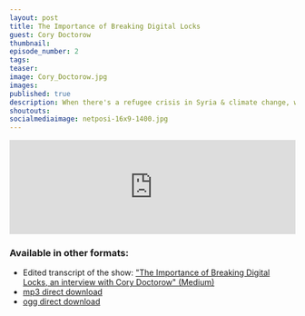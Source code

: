 ```yaml
---
layout: post
title: The Importance of Breaking Digital Locks
guest: Cory Doctorow
thumbnail:
episode_number: 2
tags:
teaser:
image: Cory_Doctorow.jpg
images:
published: true
description: When there's a refugee crisis in Syria & climate change, why care about digital rights? In this episode Drew talks with Cory Doctorow about social change in the age of the internet.
shoutouts:
socialmediaimage: netposi-16x9-1400.jpg
---
```


<iframe width="100%" height="166" scrolling="no" frameborder="no" src="https://w.soundcloud.com/player/?url=https%3A//api.soundcloud.com/tracks/234808627&amp;color=ff5500&amp;auto_play=false&amp;hide_related=false&amp;show_comments=true&amp;show_user=true&amp;show_reposts=false"></iframe>

### Available in other formats:

  * Edited transcript of the show: ["The Importance of Breaking Digital Locks, an interview with Cory Doctorow" (Medium)](https://medium.com/@drewwilson/the-importance-of-breaking-digital-locks-an-interview-with-cory-doctorow-10f40290fd53#.bvfqnnh72)
  * [mp3 direct download](/assets/audio/cory-doctorow-breaking-digital-locks.mp3)
  * [ogg direct download](/assets/audio/cory-doctorow-breaking-digital-locks.ogg)
